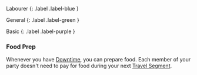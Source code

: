 Labourer
{: .label .label-blue }

General
{: .label .label-green }

Basic
{: .label .label-purple }

### Food Prep

Whenever you have [Downtime](Game/Telling-The-Story#Downtime), you can prepare food. Each member of your party doesn't need to pay for food during your next [Travel Segment](Telling-The-Story#Travel%20Segment).
